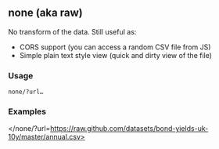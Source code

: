 ## none (aka raw)

No transform of the data. Still useful as:

* CORS support (you can access a random CSV file from JS)
* Simple plain text style view (quick and dirty view of the file)

### Usage

    none/?url…

### Examples

</none/?url=https://raw.github.com/datasets/bond-yields-uk-10y/master/annual.csv>
